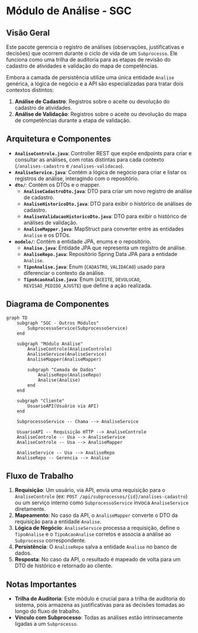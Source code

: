 # Módulo de Análise - SGC

## Visão Geral
Este pacote gerencia o registro de análises (observações, justificativas e decisões) que ocorrem durante o ciclo de vida de um `Subprocesso`. Ele funciona como uma trilha de auditoria para as etapas de revisão do cadastro de atividades e validação do mapa de competências.

Embora a camada de persistência utilize uma única entidade `Analise` genérica, a lógica de negócio e a API são especializadas para tratar dois contextos distintos:
1.  **Análise de Cadastro**: Registros sobre o aceite ou devolução do cadastro de atividades.
2.  **Análise de Validação**: Registros sobre o aceite ou devolução do mapa de competências durante a etapa de validação.

## Arquitetura e Componentes

- **`AnaliseControle.java`**: Controller REST que expõe endpoints para criar e consultar as análises, com rotas distintas para cada contexto (`/analises-cadastro` e `/analises-validacao`).
- **`AnaliseService.java`**: Contém a lógica de negócio para criar e listar os registros de análise, interagindo com o repositório.
- **`dto/`**: Contém os DTOs e o mapper.
  - **`AnaliseCadastroDto.java`**: DTO para criar um novo registro de análise de cadastro.
  - **`AnaliseHistoricoDto.java`**: DTO para exibir o histórico de análises de cadastro.
  - **`AnaliseValidacaoHistoricoDto.java`**: DTO para exibir o histórico de análises de validação.
  - **`AnaliseMapper.java`**: MapStruct para converter entre as entidades `Analise` e os DTOs.
- **`modelo/`**: Contém a entidade JPA, enums e o repositório.
  - **`Analise.java`**: Entidade JPA que representa um registro de análise.
  - **`AnaliseRepo.java`**: Repositório Spring Data JPA para a entidade `Analise`.
  - **`TipoAnalise.java`**: Enum (`CADASTRO`, `VALIDACAO`) usado para diferenciar o contexto da análise.
  - **`TipoAcaoAnalise.java`**: Enum (`ACEITE`, `DEVOLUCAO`, `REVISAO_PEDIDO_AJUSTE`) que define a ação realizada.

## Diagrama de Componentes
```mermaid
graph TD
    subgraph "SGC - Outros Módulos"
        SubprocessoService(SubprocessoService)
    end

    subgraph "Módulo Análise"
        AnaliseControle(AnaliseControle)
        AnaliseService(AnaliseService)
        AnaliseMapper(AnaliseMapper)

        subgraph "Camada de Dados"
            AnaliseRepo(AnaliseRepo)
            Analise(Analise)
        end
    end

    subgraph "Cliente"
        UsuarioAPI(Usuário via API)
    end

    SubprocessoService -- Chama --> AnaliseService

    UsuarioAPI -- Requisição HTTP --> AnaliseControle
    AnaliseControle -- Usa --> AnaliseService
    AnaliseControle -- Usa --> AnaliseMapper

    AnaliseService -- Usa --> AnaliseRepo
    AnaliseRepo -- Gerencia --> Analise
```

## Fluxo de Trabalho

1.  **Requisição**: Um usuário, via API, envia uma requisição para o `AnaliseControle` (ex: `POST /api/subprocessos/{id}/analises-cadastro`) ou um serviço interno como `SubprocessoService` invoca `AnaliseService` diretamente.
2.  **Mapeamento**: No caso da API, o `AnaliseMapper` converte o DTO da requisição para a entidade `Analise`.
3.  **Lógica de Negócio**: `AnaliseService` processa a requisição, define o `TipoAnalise` e o `TipoAcaoAnalise` corretos e associa a análise ao `Subprocesso` correspondente.
4.  **Persistência**: O `AnaliseRepo` salva a entidade `Analise` no banco de dados.
5.  **Resposta**: No caso da API, o resultado é mapeado de volta para um DTO de histórico e retornado ao cliente.

## Notas Importantes
- **Trilha de Auditoria**: Este módulo é crucial para a trilha de auditoria do sistema, pois armazena as justificativas para as decisões tomadas ao longo do fluxo de trabalho.
- **Vínculo com Subprocesso**: Todas as análises estão intrinsecamente ligadas a um `Subprocesso`.